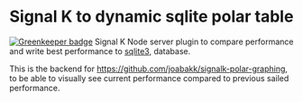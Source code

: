 # Signal K to dynamic sqlite polar table

[![Greenkeeper badge](https://badges.greenkeeper.io/joabakk/signalk-polar.svg)](https://greenkeeper.io/)
Signal K Node server plugin to compare performance and write best performance to  [sqlite3](https://www.sqlite.org/), database.

This is the backend for https://github.com/joabakk/signalk-polar-graphing, to be able to visually see current performance compared to previous sailed performance.
